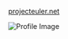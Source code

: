 [projecteuler.net](https://projecteuler.net/archives)

![Profile Image](https://projecteuler.net/profile/pepperonii.png)
